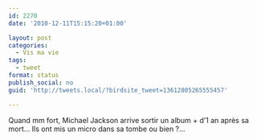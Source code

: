 ```yaml
---
id: 2270
date: '2010-12-11T15:15:20+01:00'

layout: post
categories:
  - Vis ma vie
tags:
  - tweet
format: status
publish_social: no
guid: 'http://tweets.local/?birdsite_tweet=13612805265555457'

---
```


Quand mm fort, Michael Jackson arrive sortir un album + d’1 an après sa mort… Ils ont mis un micro dans sa tombe ou bien ?…